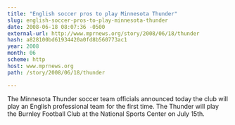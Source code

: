 ```yaml
---
title: "English soccer pros to play Minnesota Thunder"
slug: english-soccer-pros-to-play-minnesota-thunder
date: 2008-06-18 08:07:36 -0500
external-url: http://www.mprnews.org/story/2008/06/18/thunder
hash: a828100bd61934420a0fd8b560773ac1
year: 2008
month: 06
scheme: http
host: www.mprnews.org
path: /story/2008/06/18/thunder

---
```


The Minnesota Thunder soccer team officials announced today the club will play an English professional team for the first time. The Thunder will play the Burnley Football Club at the National Sports Center on July 15th.
